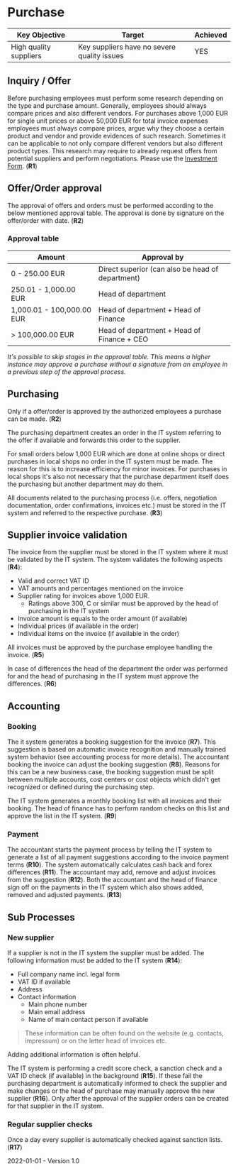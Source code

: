 # Purchase

| Key Objective          | Target                                      | Achieved |
| ---------------------- | ------------------------------------------- | -------- |
| High quality suppliers | Key suppliers have no severe quality issues | YES      |

## Inquiry / Offer

Before purchasing employees must perform some research depending on the type and purchase amount. Generally, employees should always compare prices and also different vendors. For purchases above 1,000 EUR for single unit prices or above 50,000 EUR for total invoice expenses employees must always compare prices, argue why they choose a certain product and vendor and provide evidences of such research. Sometimes it can be applicable to not only compare different vendors but also different product types. This research may require to already request offers from potential suppliers and perform negotiations. Please use the [Investment Form](Purchase/Investment%20Form.md). (**R1**)

## Offer/Order approval

The approval of offers and orders must be performed according to the below mentioned approval table. The approval is done by signature on the offer/order with date. (**R2**)

### Approval table

| Amount                    | Approval by                                      |
| ------------------------- | ------------------------------------------------ |
| 0 - 250.00 EUR            | Direct superior (can also be head of department) |
| 250.01 - 1,000.00 EUR     | Head of department                               |
| 1,000.01 - 100,000.00 EUR | Head of department + Head of Finance             |
| > 100,000.00 EUR          | Head of department + Head of Finance + CEO       |

*It's possible to skip stages in the approval table. This means a higher instance may approve a purchase without a signature from an employee in a previous step of the approval process.*

## Purchasing

Only if a offer/order is approved by the authorized employees a purchase can be made. (**R2**)

The purchasing department creates an order in the IT system referring to the offer if available and forwards this order to the supplier. 

For small orders below 1,000 EUR which are done at online shops or direct purchases in local shops no order in the IT system must be made. The reason for this is to increase efficiency for minor invoices. For purchases in local shops it's also not necessary that the purchase department itself does the purchasing but another department may do them.

All documents related to the purchasing process (i.e. offers, negotiation documentation, order confirmations, invoices etc.) must be stored in the IT system and referred to the respective purchase. (**R3**)

## Supplier invoice validation

The invoice from the supplier must be stored in the IT system where it must be validated by the IT system. The system validates the following aspects (**R4**):

* Valid and correct VAT ID
* VAT amounts and percentages mentioned on the invoice
* Supplier rating for invoices above 1,000 EUR.
  * Ratings above 300, C or similar must be approved by the head of purchasing in the IT system
* Invoice amount is equals to the order amount (if available)
* Individual prices (if available in the order)
* Individual items on the invoice (if available in the order)

All invoices must be approved by the purchase employee handling the invoice. (**R5**)

In case of differences the head of the department the order was performed for and the head of purchasing in the IT system must approve the differences. (**R6**)

## Accounting

### Booking

The it system generates a booking suggestion for the invoice (**R7**). This suggestion is based on automatic invoice recognition and manually trained system behavior (see accounting process for more details). The accountant booking the invoice can adjust the booking suggestion (**R8**). Reasons for this can be a new business case, the booking suggestion must be split between multiple accounts, cost centers or cost objects which didn't get recognized or defined during the purchasing step.

The IT system generates a monthly booking list with all invoices and their booking. The head of finance has to perform random checks on this list and approve the list in the IT system. (**R9**)

### Payment

The accountant starts the payment process by telling the IT system to generate a list of all payment suggestions according to the invoice payment terms (**R10**). The system automatically calculates cash back and forex differences (**R11**). The accountant may add, remove and adjust invoices from the suggestion (**R12**). Both the accountant and the head of finance sign off on the payments in the IT system which also shows added, removed and adjusted payments. (**R13**)

## Sub Processes

### New supplier

If a supplier is not in the IT system the supplier must be added. The following information must be added to the IT system (**R14**):

* Full company name incl. legal form
* VAT ID if available
* Address
* Contact information
  * Main phone number
  * Main email address
  * Name of main contact person if available

> These information can be often found on the website (e.g. contacts, impressum) or on the letter head of invoices etc.

Adding additional information is often helpful.

The IT system is performing a credit score check, a sanction check and a VAT ID check (if available) in the background (**R15**). If these fail the purchasing department is automatically informed to check the supplier and make changes or the head of purchase may manually approve the new supplier (**R16**). Only after the approval of the supplier orders can be created for that supplier in the IT system.

### Regular supplier checks

Once a day every supplier is automatically checked against sanction lists. (**R17**)

2022-01-01 - Version 1.0
